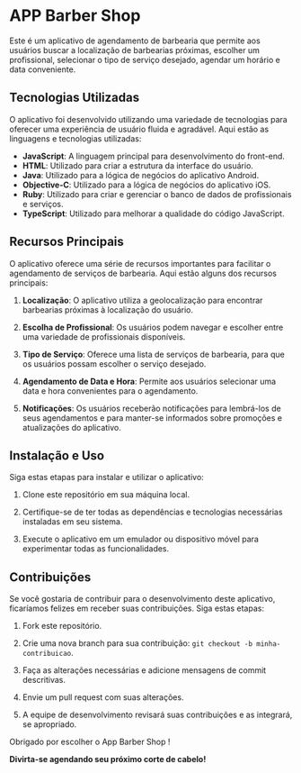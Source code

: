 # APP Barber Shop 

Este é um aplicativo de agendamento de barbearia que permite aos usuários buscar a localização de barbearias próximas, escolher um profissional, selecionar o tipo de serviço desejado, agendar um horário e data conveniente.



## Tecnologias Utilizadas

O aplicativo foi desenvolvido utilizando uma variedade de tecnologias para oferecer uma experiência de usuário fluida e agradável. Aqui estão as linguagens e tecnologias utilizadas:

- **JavaScript**: A linguagem principal para desenvolvimento do front-end.
- **HTML**: Utilizado para criar a estrutura da interface do usuário.
- **Java**: Utilizado para a lógica de negócios do aplicativo Android.
- **Objective-C**: Utilizado para a lógica de negócios do aplicativo iOS.
- **Ruby**: Utilizado para criar e gerenciar o banco de dados de profissionais e serviços.
- **TypeScript**: Utilizado para melhorar a qualidade do código JavaScript.

## Recursos Principais

O aplicativo oferece uma série de recursos importantes para facilitar o agendamento de serviços de barbearia. Aqui estão alguns dos recursos principais:

1. **Localização**: O aplicativo utiliza a geolocalização para encontrar barbearias próximas à localização do usuário.

2. **Escolha de Profissional**: Os usuários podem navegar e escolher entre uma variedade de profissionais disponíveis.

3. **Tipo de Serviço**: Oferece uma lista de serviços de barbearia, para que os usuários possam escolher o serviço desejado.

4. **Agendamento de Data e Hora**: Permite aos usuários selecionar uma data e hora convenientes para o agendamento.

5. **Notificações**: Os usuários receberão notificações para lembrá-los de seus agendamentos e para manter-se informados sobre promoções e atualizações do aplicativo.

## Instalação e Uso

Siga estas etapas para instalar e utilizar o aplicativo:

1. Clone este repositório em sua máquina local.

2. Certifique-se de ter todas as dependências e tecnologias necessárias instaladas em seu sistema.

3. Execute o aplicativo em um emulador ou dispositivo móvel para experimentar todas as funcionalidades.



## Contribuições

Se você gostaria de contribuir para o desenvolvimento deste aplicativo, ficaríamos felizes em receber suas contribuições. Siga estas etapas:

1. Fork este repositório.

2. Crie uma nova branch para sua contribuição: `git checkout -b minha-contribuicao`.

3. Faça as alterações necessárias e adicione mensagens de commit descritivas.

4. Envie um pull request com suas alterações.

5. A equipe de desenvolvimento revisará suas contribuições e as integrará, se apropriado.


Obrigado por escolher o App Barber Shop !

**Divirta-se agendando seu próximo corte de cabelo!**
